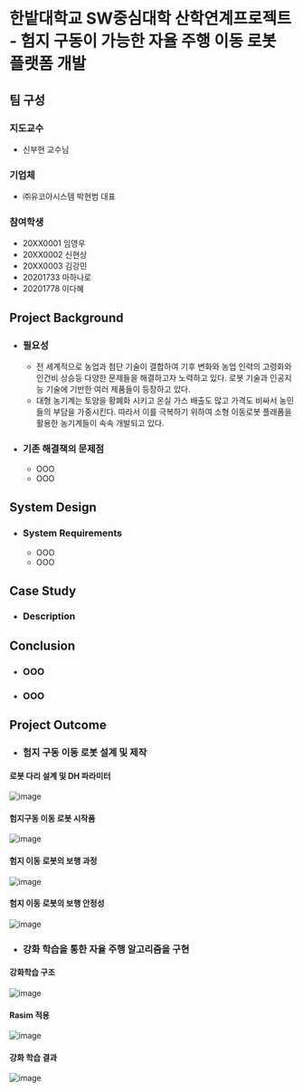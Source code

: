 # 한밭대학교 SW중심대학 산학연계프로젝트 - 험지 구동이 가능한 자율 주행 이동 로봇 플랫폼 개발

## **팀 구성**
### 지도교수
 - 신부현 교수님

### 기업체 
 - ㈜유코아시스템 박현범 대표

### 참여학생
 - 20XX0001 임영우 
 - 20XX0002 신현상
 - 20XX0003 김강민
 - 20201733 마하나로
 - 20201778 이다혜

## Project Background
- ### 필요성
  - 전 세계적으로 농업과 첨단 기술이 결합하여 기후 변화와 농업 인력의 고령화와 인건비 상승등 다양한 문제들을 해결하고자 노력하고 있다. 로봇 기술과 인공지능 기술에 기반한 여러 제품들이 등장하고 있다.
  - 대형 농기계는 토양을 황폐화 시키고 온실 가스 배출도 많고 가격도 비싸서 농민들의 부담을 가중시킨다. 따라서 이를 극복하기 위하여 소형 이동로봇 플래폼을 활용한 농기계들이 속속 개발되고 있다. 
- ### 기존 해결책의 문제점
  - OOO
  - OOO
  
## System Design
  - ### System Requirements
    - OOO
    - OOO
    
## Case Study
  - ### Description
  
  
## Conclusion
  - ### OOO
  - ### OOO
  
## Project Outcome
- ### 험지 구동 이동 로봇 설계 및 제작
#### 로봇 다리 설계 및 DH 파라미터
![image](https://user-images.githubusercontent.com/120447438/208066822-080c9c7e-d784-42dd-93df-47589747fc7e.png)

#### 험지구동 이동 로봇 시작품
![image](https://user-images.githubusercontent.com/120447438/208066907-03130b7a-63d2-459e-880c-01797246c8a3.png)

#### 험지 이동 로봇의 보행 과정
![image](https://user-images.githubusercontent.com/120447438/208067119-ded7b8e9-aa90-45ea-bbd2-ec1827f1e748.png)

#### 험지 이동 로봇의 보행 안정성
![image](https://user-images.githubusercontent.com/120447438/208067351-109c2f16-f298-48dc-9d72-b2002507ada6.png)



- ### 강화 학습을 통한 자율 주행 알고리즘을 구현
#### 강화학습 구조
![image](https://user-images.githubusercontent.com/120447438/208067439-44fa9746-4309-44c4-8690-87e2083e13ef.png)

#### Rasim 적용
![image](https://user-images.githubusercontent.com/120447438/208067476-07c90a4a-c2cb-44e5-b3b4-a179e2845796.png)

#### 강화 학습 결과
![image](https://user-images.githubusercontent.com/120447438/208067499-72becf5e-5b81-4884-9622-ab384fc3b53f.png)






